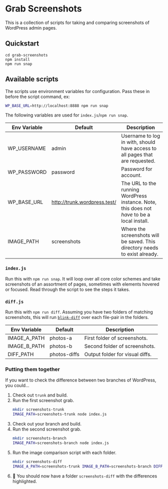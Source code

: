 Grab Screenshots
================

This is a collection of scripts for taking and comparing screenshots of WordPress admin pages.

## Quickstart

```
cd grab-screenshots
npm install
npm run snap
```

## Available scripts

The scripts use environment variables for configuration. Pass these in before the script command, ex:

```bash
WP_BASE_URL=http://localhost:8888 npm run snap
```

The following variables are used for `index.js`/`npm run snap`.

| Env Variable | Default | Description |
|--------------|---------|-------------|
| WP_USERNAME  | admin | Username to log in with, should have access to all pages that are requested. |
| WP_PASSWORD  | password | Password for account. |
| WP_BASE_URL  | http://trunk.wordpress.test/ | The URL to the running WordPress instance. Note, this does not _have_ to be a local install. |
| IMAGE_PATH | screenshots | Where the screenshots will be saved. This directory needs to exist already. |

### `index.js`

Run this with `npm run snap`. It will loop over all core color schemes and take screenshots of an assortment of pages, sometimes with elements hovered or focused. Read through the script to see the steps it takes.

### `diff.js`

Run this with `npm run diff`. Assuming you have two folders of matching screenshots, this will run [`blink-diff`](http://yahoo.github.io/blink-diff/) over each file-pair in the folders.

| Env Variable | Default | Description |
|--------------|---------|-------------|
| IMAGE_A_PATH | photos-a | First folder of screenshots. |
| IMAGE_B_PATH | photos-b | Second folder of screenshots. |
| DIFF_PATH    | photos-diffs | Output folder for visual diffs. |

### Putting them together

If you want to check the difference between two branches of WordPress, you could…

1. Check out `trunk` and build.
2. Run the first screenshot grab.
	```bash
	mkdir screenshots-trunk
	IMAGE_PATH=screenshots-trunk node index.js
	```
3. Check out your branch and build.
4. Run the second screenshot grab.
	```bash
	mkdir screenshots-branch
	IMAGE_PATH=screenshots-branch node index.js
	```
5. Run the image comparison script with each folder.
	```bash
	mkdir screenshots-diff
	IMAGE_A_PATH=screenshots-trunk IMAGE_B_PATH=screenshots-branch DIFF_PATH=screenshots-diff npm run diff
	```
6. 🎉 You should now have a folder `screenshots-diff` with the differences highlighted.
